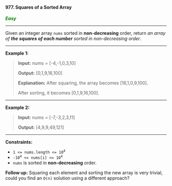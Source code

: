 #### 977. Squares of a Sorted Array

<span style="color:green">***Easy***</span>
___

Given an integer array `nums` sorted in **non-decreasing** order, return _an array of **the squares of each number** sorted in non-decreasing order_.
___

**Example 1:**

>**Input:** nums = [-4,-1,0,3,10]
>
>**Output:** [0,1,9,16,100]
>
>**Explanation:** After squaring, the array becomes [16,1,0,9,100].
>
>After sorting, it becomes [0,1,9,16,100].
___

**Example 2:**

>**Input:** nums = [-7,-3,2,3,11]
>
>**Output:** [4,9,9,49,121]
___

**Constraints:**

*   <code>1 <= nums.length <= 10<sup>4</sup></code>
*   <code>-10<sup>4</sup> <= nums[i] <= 10<sup>4</sup></code>
*   `nums` is sorted in **non-decreasing** order.

**Follow up:** Squaring each element and sorting the new array is very trivial, could you find an `O(n)` solution using a different approach?